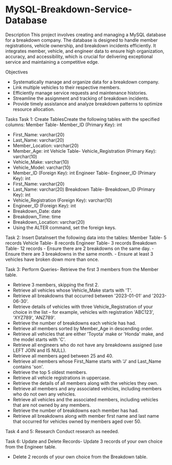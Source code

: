 # MySQL-Breakdown-Service-Database


Description
This project involves creating and managing a MySQL database for a breakdown company. The database is designed to handle member registrations, vehicle ownership, and breakdown incidents efficiently. It integrates member, vehicle, and engineer data to ensure high organization, accuracy, and accessibility, which is crucial for delivering exceptional service and maintaining a competitive edge.

Objectives
- Systematically manage and organize data for a breakdown company.
- Link multiple vehicles to their respective members.
- Efficiently manage service requests and maintenance histories.
- Streamline the assignment and tracking of breakdown incidents.
- Provide timely assistance and analyze breakdown patterns to optimize resource allocation.

Tasks
Task 1: Create TablesCreate the following tables with the specified columns:
Member Table- Member_ID (Primary Key): int
- First_Name: varchar(20)
- Last_Name: varchar(20)
- Member_Location: varchar(20)
- Member_Age: int
Vehicle Table- Vehicle_Registration (Primary Key): varchar(10)
- Vehicle_Make: varchar(10)
- Vehicle_Model: varchar(10)
- Member_ID (Foreign Key): int
Engineer Table- Engineer_ID (Primary Key): int
- First_Name: varchar(20)
- Last_Name: varchar(20)
Breakdown Table- Breakdown_ID (Primary Key): int
- Vehicle_Registration (Foreign Key): varchar(10)
- Engineer_ID (Foreign Key): int
- Breakdown_Date: date
- Breakdown_Time: time
- Breakdown_Location: varchar(20)
- Using the ALTER command, set the foreign keys.

Task 2: Insert DataInsert the following data into the tables:
Member Table- 5 records
Vehicle Table- 8 records
Engineer Table- 3 records
Breakdown Table- 12 records
    - Ensure there are 2 breakdowns on the same day.
    - Ensure there are 3 breakdowns in the same month.
    - Ensure at least 3 vehicles have broken down more than once.

Task 3: Perform Queries- Retrieve the first 3 members from the Member table.
- Retrieve 3 members, skipping the first 2.
- Retrieve all vehicles whose Vehicle_Make starts with 'T'.
- Retrieve all breakdowns that occurred between '2023-01-01' and '2023-06-30'.
- Retrieve details of vehicles with three Vehicle_Registration of your choice in the list – for example, vehicles with registration 'ABC123', 'XYZ789', 'ANZ789'.
- Retrieve the number of breakdowns each vehicle has had.
- Retrieve all members sorted by Member_Age in descending order.
- Retrieve all vehicles that are either 'Toyota' make or 'Honda' make, and the model starts with 'C'.
- Retrieve all engineers who do not have any breakdowns assigned (use LEFT JOIN and IS NULL).
- Retrieve all members aged between 25 and 40.
- Retrieve all members whose First_Name starts with 'J' and Last_Name contains 'son'.
- Retrieve the top 5 oldest members.
- Retrieve all vehicle registrations in uppercase.
- Retrieve the details of all members along with the vehicles they own.
- Retrieve all members and any associated vehicles, including members who do not own any vehicles.
- Retrieve all vehicles and the associated members, including vehicles that are not owned by any members.
- Retrieve the number of breakdowns each member has had.
- Retrieve all breakdowns along with member first name and last name that occurred for vehicles owned by members aged over 50.

Task 4 and 5: Research
Conduct research as needed.

Task 6: Update and Delete Records- Update 3 records of your own choice from the Engineer table.
- Delete 2 records of your own choice from the Breakdown table.

